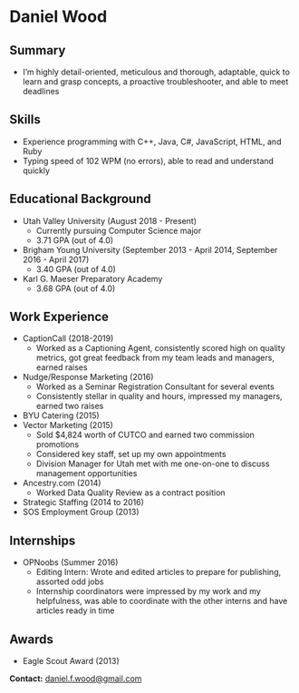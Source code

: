 Daniel Wood
===========

Summary
-------

*   I’m highly detail-oriented, meticulous and thorough, adaptable, quick to learn and grasp concepts, a proactive troubleshooter, and able to meet deadlines

Skills
------

*   Experience programming with C++, Java, C#, JavaScript, HTML, and Ruby
*   Typing speed of 102 WPM (no errors), able to read and understand quickly

Educational Background
----------------------

*   Utah Valley University (August 2018 - Present)
    *   Currently pursuing Computer Science major
    *   3.71 GPA (out of 4.0)
*   Brigham Young University (September 2013 - April 2014, September 2016 - April 2017)
    *   3.40 GPA (out of 4.0)
*   Karl G. Maeser Preparatory Academy
    *   3.68 GPA (out of 4.0)

Work Experience
---------------

*   CaptionCall (2018-2019)
    *   Worked as a Captioning Agent, consistently scored high on quality metrics, got great feedback from my team leads and managers, earned raises
*   Nudge/Response Marketing (2016)
    *   Worked as a Seminar Registration Consultant for several events
    *   Consistently stellar in quality and hours, impressed my managers, earned two raises
*   BYU Catering (2015)
*   Vector Marketing (2015)
    *   Sold $4,824 worth of CUTCO and earned two commission promotions
    *   Considered key staff, set up my own appointments
    *   Division Manager for Utah met with me one-on-one to discuss management opportunities
*   Ancestry.com (2014)
    *   Worked Data Quality Review as a contract position
*   Strategic Staffing (2014 to 2016)
*   SOS Employment Group (2013)

Internships
-----------

*   OPNoobs (Summer 2016)
    *   Editing Intern: Wrote and edited articles to prepare for publishing, assorted odd jobs
    *   Internship coordinators were impressed by my work and my helpfulness, was able to coordinate with the other interns and have articles ready in time

Awards
------

*   Eagle Scout Award (2013)

**Contact:** [daniel.f.wood@gmail.com](mailto:daniel.f.wood@gmail.com)
